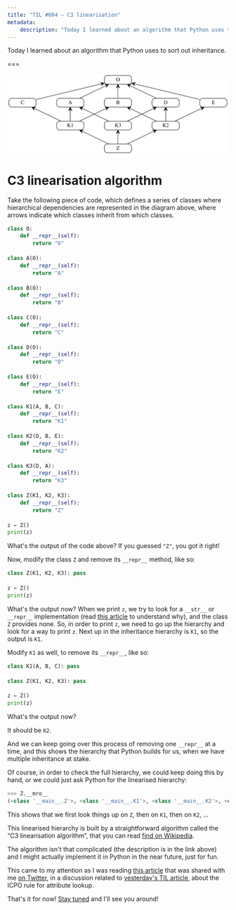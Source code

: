 ```yaml
---
title: "TIL #004 – C3 linearisation"
metadata:
    description: "Today I learned about an algorithm that Python uses to sort out inheritance."
---
```


Today I learned about an algorithm that Python uses to sort out inheritance.

===

![](_thumbnail.svg "From the Wiki article on C3 linearisation, by H2power, shared under the CC BY-SA 4.0 license.")


# C3 linearisation algorithm

Take the following piece of code,
which defines a series of classes where hierarchical dependencies
are represented in the diagram above,
where arrows indicate which classes inherit from which classes.

```py
class O:
    def __repr__(self):
        return "O"

class A(O):
    def __repr__(self):
        return "A"

class B(O):
    def __repr__(self):
        return "B"

class C(O):
    def __repr__(self):
        return "C"

class D(O):
    def __repr__(self):
        return "D"

class E(O):
    def __repr__(self):
        return "E"

class K1(A, B, C):
    def __repr__(self):
        return "K1"

class K2(D, B, E):
    def __repr__(self):
        return "K2"

class K3(D, A):
    def __repr__(self):
        return "K3"

class Z(K1, K2, K3):
    def __repr__(self):
        return "Z"

z = Z()
print(z)
```

What's the output of the code above?
If you guessed `"Z"`, you got it right!

Now, modify the class `Z` and remove its `__repr__` method, like so:

```py
class Z(K1, K2, K3): pass

z = Z()
print(z)
```

What's the output now?
When we print `z`, we try to look for a `__str__` or `__repr__` implementation
(read [this article][str-and-repr] to understand why),
and the class `Z` provides none.
So, in order to print `z`, we need to go up the hierarchy and look for a way to print `z`.
Next up in the inheritance hierarchy is `K1`, so the output is `K1`.

Modify `K1` as well, to remove its `__repr__`, like so:

```py
class K1(A, B, C): pass

class Z(K1, K2, K3): pass

z = Z()
print(z)
```

What's the output now?

It should be `K2`.

And we can keep going over this process of removing one `__repr__` at a time,
and this shows the hierarchy that Python builds for us,
when we have multiple inheritance at stake.

Of course, in order to check the full hierarchy,
we could keep doing this by hand,
or we could just ask Python for the linearised hierarchy:

```py
>>> Z.__mro__
(<class '__main__.Z'>, <class '__main__.K1'>, <class '__main__.K2'>, <class '__main__.K3'>, <class '__main__.D'>, <class '__main__.A'>, <class '__main__.B'>, <class '__main__.C'>, <class '__main__.E'>, <class '__main__.O'>, <class 'object'>)
```

This shows that we first look things up on `Z`, then on `K1`, then on `K2`, ...

This linearised hierarchy is built by a straightforward algorithm called the “C3 linearisation algorithm”,
that you can read [find on Wikipedia][wiki].

The algorithm isn't that complicated (the description is in the link above)
and I might actually implement it in Python in the near future, just for fun.

This came to my attention as I was reading [this article][blog-article]
that was shared with me [on Twitter][twitter],
in a discussion related to [yesterday's TIL article][til003],
about the ICPO rule for attribute lookup.

That's it for now! [Stay tuned][subscribe] and I'll see you around!


[subscribe]: /subscribe
[til003]: /blog/til/003
[str-and-repr]: /blog/pydonts/str-and-repr
[wiki]: https://en.wikipedia.org/wiki/C3_linearization
[blog-article]: https://blog.peterlamut.com/2018/11/04/python-attribute-lookup-explained-in-detail
[twitter]: https://twitter.com/mathsppblog
